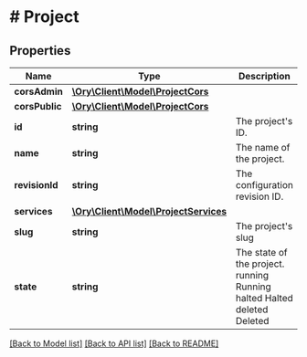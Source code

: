 # # Project

## Properties

Name | Type | Description | Notes
------------ | ------------- | ------------- | -------------
**corsAdmin** | [**\Ory\Client\Model\ProjectCors**](ProjectCors.md) |  |
**corsPublic** | [**\Ory\Client\Model\ProjectCors**](ProjectCors.md) |  |
**id** | **string** | The project&#39;s ID. | [readonly]
**name** | **string** | The name of the project. |
**revisionId** | **string** | The configuration revision ID. | [readonly]
**services** | [**\Ory\Client\Model\ProjectServices**](ProjectServices.md) |  |
**slug** | **string** | The project&#39;s slug | [readonly]
**state** | **string** | The state of the project. running Running halted Halted deleted Deleted | [readonly]

[[Back to Model list]](../../README.md#models) [[Back to API list]](../../README.md#endpoints) [[Back to README]](../../README.md)

